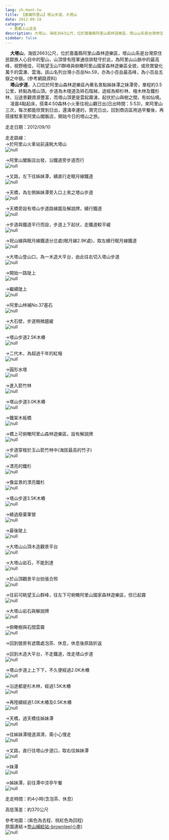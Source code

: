 ```yaml
---
lang: zh-Hant-tw
title: 【嘉義阿里山】塔山步道、大塔山
date: 2012-09-18
category: 
  - 嘉義上山走走
description: 大塔山，海拔2663公尺，位於嘉義縣阿里山森林遊樂區，塔山山系是台灣原住民鄒族人心目中的聖山，山頂曾有陸軍通信排駐守於此，為阿里山山脈中的最高峰，視野極佳，可眺望玉山11群峰與俯瞰阿里山國家森林遊樂區全貌，或欣賞變化萬千的雲瀑、雲海。該山名列台灣小百岳No.59，亦為小百岳最高峰，為小百岳五嶽之中嶽。(參考網路資料) 塔山步道，入口位於阿里山森林遊樂區內著名景點姊妹潭之妹潭旁，單程約3.5公里，終點為塔山頂。步道為木棧道及碎石階梯，途經為柳杉林、檜木林及鐵杉林，沿途景觀資源豐富，而塔山頂更是雲起霧湧，起伏於山與樹之間，有如仙境。 凌晨4點起床，搭乘4:50森林小火車往祝山觀日出(日出時間：5:53)，來阿里山三次，每次都能欣賞到日出，還滿幸運的，賞完日出，回到商店區用過早餐後，再搭接駁車至阿里山閣飯店，開始今日的塔山之旅。
sidebar: false
---
```


    **大塔山**，海拔2663公尺，位於嘉義縣阿里山森林遊樂區，塔山山系是台灣原住民鄒族人心目中的聖山，山頂曾有陸軍通信排駐守於此，為阿里山山脈中的最高峰，視野極佳，可眺望玉山11群峰與俯瞰阿里山國家森林遊樂區全貌，或欣賞變化萬千的雲瀑、雲海。該山名列台灣小百岳No.59，亦為小百岳最高峰，為小百岳五嶽之中嶽。(參考網路資料)  
    **塔山步道**，入口位於阿里山森林遊樂區內著名景點姊妹潭之妹潭旁，單程約3.5公里，終點為塔山頂。步道為木棧道及碎石階梯，途經為柳杉林、檜木林及鐵杉林，沿途景觀資源豐富，而塔山頂更是雲起霧湧，起伏於山與樹之間，有如仙境。  
    凌晨4點起床，搭乘4:50森林小火車往祝山觀日出(日出時間：5:53)，來阿里山三次，每次都能欣賞到日出，還滿幸運的，賞完日出，回到商店區用過早餐後，再搭接駁車至阿里山閣飯店，開始今日的塔山之旅。

走走日期：2012/09/10

走走路線：  
→於阿里山火車站前遠眺大塔山  
![null](image/233696909_l.jpg)

→阿里山閣飯店出發，沿鐵道旁步道而行  
![null](image/233696911_l.jpg)

→叉路，左下往姊妹潭，續直行走眠月線鐵道  
![null](image/233696915_l.jpg)

→天橋，為左側姊妹潭旁入口上來之塔山步道  
![null](image/233696917_l.jpg)

→天橋旁設有塔山步道路線圖及解說牌，續行鐵道  
![null](image/233696919_l.jpg)

→步道與鐵道平行而設，步道上下起伏，走鐵道較平緩  
![null](image/233696921_l.jpg)

→祝山線與眠月線鐵道分岔處(眠月線2.9K處)，取左續行眠月線鐵道  
![null](image/233696926_l.jpg)

→大塔山登山口，為一木造大平台，由此往右切入塔山步道  
![null](image/233696928_l.jpg)

→開始一路陡上  
![null](image/233696935_l.jpg)

→繼續陡上  
![null](image/233696938_l.jpg)

→阿里山林補No.37基石  
![null](image/233696940_l.jpg)

→大石壁，步道稍微趨緩  
![null](image/233696950_l.jpg)

→塔山步道2.5K木樁  
![null](image/233696953_l.jpg)

→二代木，為超過千年的紅檜  
![null](image/233696961_l.jpg)

→圓形水塔  
![null](image/233696965_l.jpg)

→進入箭竹林  
![null](image/233696967_l.jpg)

→塔山步道3.0K木樁  
![null](image/233696970_l.jpg)

→鐵架木板橋  
![null](image/233696977_l.jpg)

→橋上可俯瞰阿里山森林遊樂區，設有解說牌  
![null](image/233696978_l.jpg)

→步道穿梭於玉山箭竹林中(海拔最高的竹子)  
![null](image/233696982_l.jpg)

→漂亮的鐵杉  
![null](image/233696986_l.jpg)

→像盆景的漂亮鐵杉  
![null](image/233696989_l.jpg)

→塔山步道3.5K木樁  
![null](image/233696993_l.jpg)

→繞過廢棄軍營  
![null](image/233696997_l.jpg)

→最後陡上  
![null](image/233697001_l.jpg)

→大塔山山頂木造觀景平台  
![null](image/233697002_l.jpg)

→大塔山岩石，不能到達  
![null](image/233697006_l.jpg)

→於山頂觀景平台拍張合照  
![null](image/233697009_l.jpg)

→往前可眺望玉山群峰，往左下可俯瞰阿里山國家森林遊樂區，但已起霧  
![null](image/233697013_l.jpg)

→大塔山岩石與解說牌  
![null](image/233697015_l.jpg)

→俯瞰樹與石間雲霧  
![null](image/233697016_l.jpg)

→回到營房有遮蔭處泡茶、休息，休息後原路折返

→回到木造大平台，不走鐵道，改走塔山步道  
![null](image/233697018_l.jpg)

→塔山步道上上下下，不久便經過2.0K木樁  
![null](image/233697021_l.jpg)

→沿途都是杉木林，經過1.5K木樁  
![null](image/233697024_l.jpg)

→再陸續經過1.0K木樁及0.5K木樁  
![null](image/233697034_l.jpg)

→天橋，過天橋往姊妹潭  
![null](image/233697035_l.jpg)

→往姊妹潭棧道濕滑，需小心慢走  
![null](image/233697043_l.jpg)

→叉路，直行往塔山步道口，取右往姊妹潭  
![null](image/233697044_l.jpg)

→妹潭  
![null](image/233697047_l.jpg)

→姊妹潭，前往潭中涼亭午餐  
![null](image/233697055_l.jpg)

走走時間：約4小時(含泡茶、休息)

高低落差：約370公尺

參考地圖：(紫色為去程、桃紅色為回程)  
原圖連結→[登山補給站-brownlee(小李)](http://www.keepon.com.tw/DiscussLoad.aspx?code=314B5CF9AEC3A19113F6CAA6F539A662CF8459BE4526487C)  
![null](image/233697141_l.jpg)
